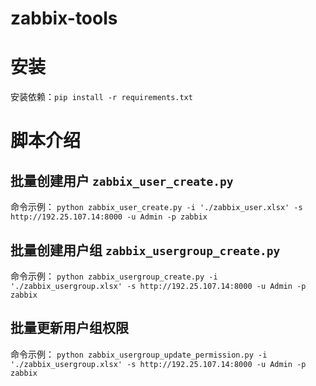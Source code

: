 # zabbix-tools

# 安装

安装依赖：`pip install -r requirements.txt`

# 脚本介绍
## 批量创建用户 `zabbix_user_create.py`

命令示例：
`python zabbix_user_create.py -i './zabbix_user.xlsx' -s http://192.25.107.14:8000 -u Admin -p zabbix`

## 批量创建用户组 `zabbix_usergroup_create.py`

命令示例：
`python zabbix_usergroup_create.py -i './zabbix_usergroup.xlsx' -s http://192.25.107.14:8000 -u Admin -p zabbix`

## 批量更新用户组权限

命令示例：
`python zabbix_usergroup_update_permission.py -i './zabbix_usergroup.xlsx' -s http://192.25.107.14:8000 -u Admin -p zabbix`
